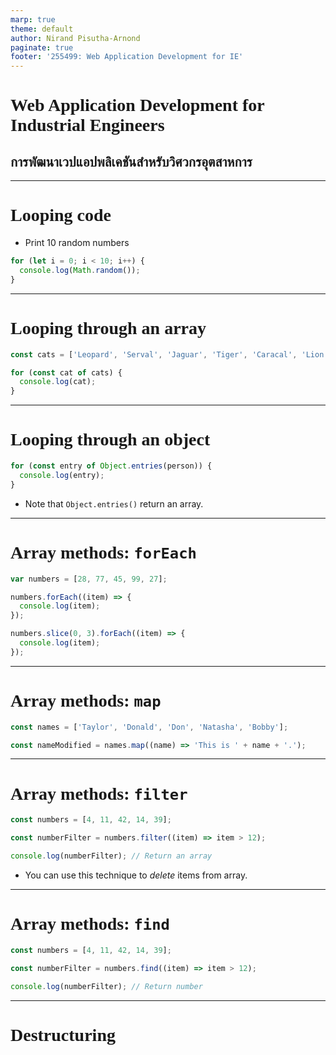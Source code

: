 ```yaml
---
marp: true
theme: default
author: Nirand Pisutha-Arnond
paginate: true
footer: '255499: Web Application Development for IE'
---
```


<style>
@import url('https://fonts.googleapis.com/css2?family=Prompt:ital,wght@0,100;0,300;0,400;0,700;1,100;1,300;1,400;1,700&display=swap');

:root {
    font-family: Prompt;
    --hl-color: #D57E7E;
}

h1 {
  font-family: Prompt;
}
</style>

# Web Application Development for Industrial Engineers

## การพัฒนาเวปแอปพลิเคชันสำหรับวิศวกรอุตสาหการ

---

# Looping code

- Print 10 random numbers

```javascript
for (let i = 0; i < 10; i++) {
  console.log(Math.random());
}
```

---

# Looping through an array

```javascript
const cats = ['Leopard', 'Serval', 'Jaguar', 'Tiger', 'Caracal', 'Lion'];

for (const cat of cats) {
  console.log(cat);
}
```

---

# Looping through an object

```javascript
for (const entry of Object.entries(person)) {
  console.log(entry);
}
```

- Note that `Object.entries()` return an array.

---

# Array methods: `forEach`

```javascript
var numbers = [28, 77, 45, 99, 27];

numbers.forEach((item) => {
  console.log(item);
});

numbers.slice(0, 3).forEach((item) => {
  console.log(item);
});
```

---

# Array methods: `map`

```javascript
const names = ['Taylor', 'Donald', 'Don', 'Natasha', 'Bobby'];

const nameModified = names.map((name) => 'This is ' + name + '.');
```

---

# Array methods: `filter`

```javascript
const numbers = [4, 11, 42, 14, 39];

const numberFilter = numbers.filter((item) => item > 12);

console.log(numberFilter); // Return an array
```

- You can use this technique to _delete_ items from array.

---

# Array methods: `find`

```javascript
const numbers = [4, 11, 42, 14, 39];

const numberFilter = numbers.find((item) => item > 12);

console.log(numberFilter); // Return number
```

---

# Destructuring

